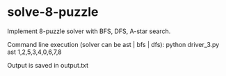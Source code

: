 # solve-8-puzzle

Implement 8-puzzle solver with BFS, DFS, A-star search.

Command line execution (solver can be ast | bfs | dfs): python driver_3.py ast 1,2,5,3,4,0,6,7,8

Output is saved in output.txt
